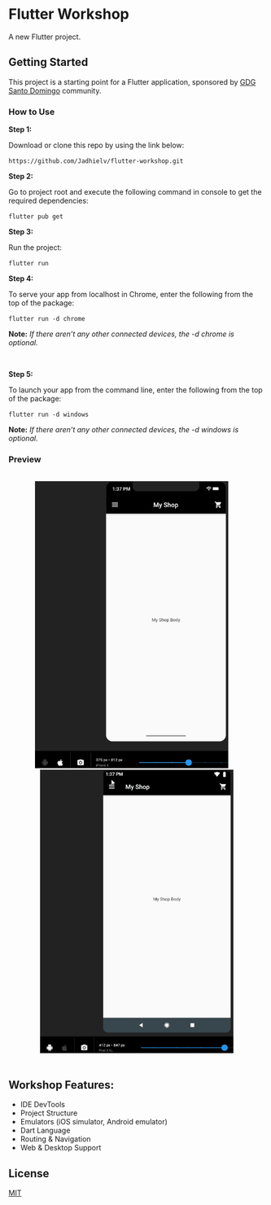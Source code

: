 # Flutter Workshop

A new Flutter project.

## Getting Started

This project is a starting point for a Flutter application, sponsored by [GDG Santo Domingo](https://github.com/gdgsantodomingo) community.

### How to Use

**Step 1:**

Download or clone this repo by using the link below:

```
https://github.com/Jadhielv/flutter-workshop.git
```

**Step 2:**

Go to project root and execute the following command in console to get the required dependencies: 

``` 
flutter pub get 
```

**Step 3:**

Run the project: 

``` 
flutter run
```

**Step 4:**

To serve your app from localhost in Chrome, enter the following from the top of the package: 

``` 
flutter run -d chrome
```

**Note:** *If there aren’t any other connected devices, the -d chrome is optional.*

<br/>

**Step 5:**

To launch your app from the command line, enter the following from the top of the package:

``` 
flutter run -d windows
```

**Note:** *If there aren’t any other connected devices, the -d windows is optional.*

### Preview

<br/>

<div align="center">
    <img width="380" title="iPhone X" src="assets/ios.gif">
        &nbsp;&nbsp;&nbsp;&nbsp;
    <img width="380" title="Pixel 3 XL" src="assets/android.gif">
</div>

<br/>

## Workshop Features:

* IDE DevTools
* Project Structure
* Emulators (iOS simulator, Android emulator)
* Dart Language
* Routing & Navigation
* Web & Desktop Support

## License
[MIT](https://choosealicense.com/licenses/mit/)